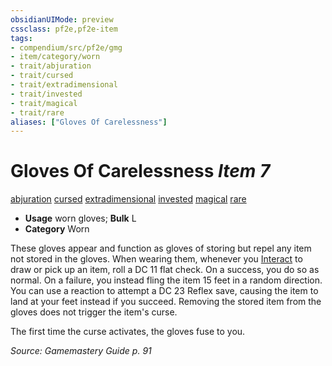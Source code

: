 ```yaml
---
obsidianUIMode: preview
cssclass: pf2e,pf2e-item
tags:
- compendium/src/pf2e/gmg
- item/category/worn
- trait/abjuration
- trait/cursed
- trait/extradimensional
- trait/invested
- trait/magical
- trait/rare
aliases: ["Gloves Of Carelessness"]
---
```

# Gloves Of Carelessness *Item 7*  
[abjuration](/rules/traits/abjuration.md)  [cursed](/rules/traits/cursed-gmg.md)  [extradimensional](/rules/traits/extradimensional.md)  [invested](/rules/traits/invested.md)  [magical](/rules/traits/magical.md)  [rare](/rules/traits/rare.md)  

- **Usage** worn gloves; **Bulk** L
- **Category** Worn

These gloves appear and function as gloves of storing but repel any item not stored in the gloves. When wearing them, whenever you [Interact](/rules/actions/interact.md) to draw or pick up an item, roll a DC 11 flat check. On a success, you do so as normal. On a failure, you instead fling the item 15 feet in a random direction. You can use a reaction to attempt a DC 23 Reflex save, causing the item to land at your feet instead if you succeed. Removing the stored item from the gloves does not trigger the item's curse.

The first time the curse activates, the gloves fuse to you.

*Source: Gamemastery Guide p. 91*